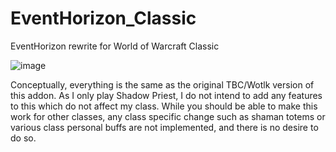 # EventHorizon_Classic
EventHorizon rewrite for World of Warcraft Classic

![image](https://user-images.githubusercontent.com/51246270/181360770-a8aebe1c-4672-4d2e-80d1-3b8eada37839.png)


Conceptually, everything is the same as the original TBC/Wotlk version of this addon. As I only play Shadow Priest, I do not intend to add any features to this which do not affect my class. While you should be able to make this work for other classes, any class specific change such as shaman totems or various class personal buffs are not implemented, and there is no desire to do so.
